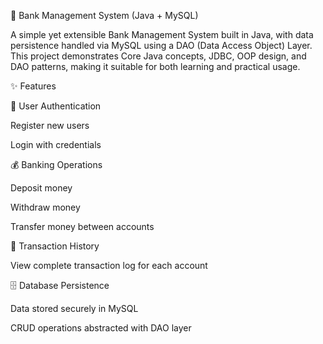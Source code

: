 🏦 Bank Management System (Java + MySQL)

A simple yet extensible Bank Management System built in Java, with data persistence handled via MySQL using a DAO (Data Access Object) Layer.
This project demonstrates Core Java concepts, JDBC, OOP design, and DAO patterns, making it suitable for both learning and practical usage.

✨ Features

🔐 User Authentication

Register new users

Login with credentials

💰 Banking Operations

Deposit money

Withdraw money

Transfer money between accounts

📜 Transaction History

View complete transaction log for each account

🗄 Database Persistence

Data stored securely in MySQL

CRUD operations abstracted with DAO layer
